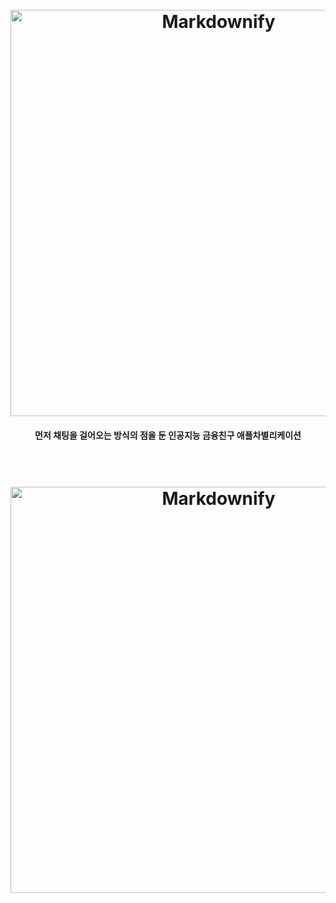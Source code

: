 <h1 align="center">
  <br>
  <img src="https://user-images.githubusercontent.com/47424425/52465699-de9d2080-2bc2-11e9-9a94-36360f4fb1d3.PNG" alt="Markdownify" width="650">
  <br>
</h1>


<h4 align="center">먼저 채팅을 걸어오는 방식의 점을 둔 인공지능 금융친구 애플차별리케이션 </h4>
 
 <h1 align="center">
  <br>
  <img src=https://user-images.githubusercontent.com/47424425/52467823-1c517780-2bca-11e9-8a96-07ac87b599ee.gif" alt="Markdownify" width="650">
  <br>
</h1>
